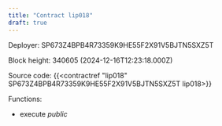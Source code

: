 ```yaml
---
title: "Contract lip018"
draft: true
---
```

Deployer: SP673Z4BPB4R73359K9HE55F2X91V5BJTN5SXZ5T


 



Block height: 340605 (2024-12-16T12:23:18.000Z)

Source code: {{<contractref "lip018" SP673Z4BPB4R73359K9HE55F2X91V5BJTN5SXZ5T lip018>}}

Functions:

* execute _public_
